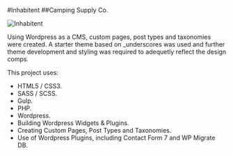 #Inhabitent
##Camping Supply Co.

![Inhabitent](http://i.imgur.com/76pJIeF.png)

Using Wordpress as a CMS, custom pages, post types and taxonomies were created. A starter theme based on _underscores was used and further theme development and styling was required to adequetly reflect the design comps.

This project uses:

- HTML5 / CSS3.
- SASS / SCSS.
- Gulp.
- PHP.
- Wordpress.
- Building Wordpress Widgets & Plugins.
- Creating Custom Pages, Post Types and Taxonomies.
- Use of Wordpress Plugins, including Contact Form 7 and WP Migrate DB.


